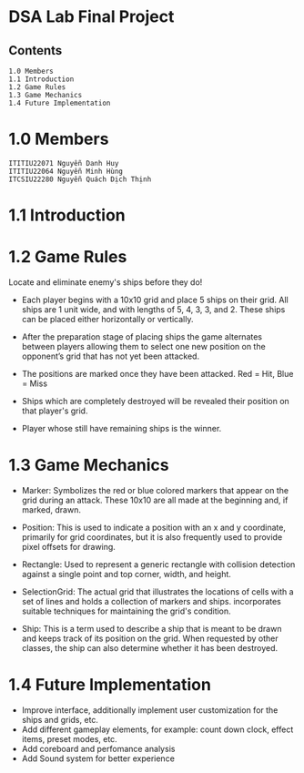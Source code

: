 # DSA Lab Final Project

## Contents

```
1.0 Members
1.1 Introduction
1.2 Game Rules
1.3 Game Mechanics
1.4 Future Implementation
```
# 1.0 Members
```
ITITIU22071 Nguyễn Danh Huy 
ITITIU22064 Nguyễn Minh Hùng
ITCSIU22280 Nguyễn Quách Dịch Thịnh
```
# 1.1 Introduction

# 1.2 Game Rules
Locate and eliminate enemy's ships before they do!

- Each player begins with a 10x10 grid and place 5 ships on their grid. All ships are 1 unit wide,
    and with lengths of 5, 4, 3, 3, and 2. These ships can be placed either horizontally or vertically.

- After the preparation stage of placing ships the game alternates between players allowing
    them to select one new position on the opponent’s grid that has not yet been attacked.
  
- The positions are marked once they have been attacked. Red = Hit, Blue = Miss

- Ships which are completely destroyed will be revealed their position on that player's grid.

- Player whose still have remaining ships is the winner.



# 1.3 Game Mechanics

- Marker: Symbolizes the red or blue colored markers that appear on the grid during an attack. These 10x10 are all made at the beginning and, if marked, drawn.
  
- Position: This is used to indicate a position with an x and y coordinate, primarily for grid coordinates, but it is also frequently used to provide pixel offsets for drawing.
  
- Rectangle: Used to represent a generic rectangle with collision detection against a single point and top corner, width, and height.
  
- SelectionGrid: The actual grid that illustrates the locations of cells with a set of lines and holds a collection of markers and ships. incorporates suitable techniques for maintaining the grid's condition.
  
- Ship: This is a term used to describe a ship that is meant to be drawn and keeps track of its position on the grid. When requested by other classes, the ship can also determine whether it has been destroyed.

# 1.4 Future Implementation
- Improve interface, additionally implement user customization for the ships and grids, etc.
- Add different gameplay elements, for example: count down clock, effect items, preset modes, etc.
- Add coreboard and perfomance analysis
- Add Sound system for better experience

